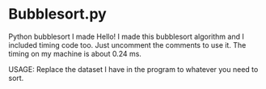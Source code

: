 # Bubblesort.py
Python bubblesort I made
Hello! I made this bubblesort algorithm and I included timing code too. Just uncomment the comments to use it. The timing on my machine is about 0.24 ms.

USAGE:
Replace the dataset I have in the program to whatever you need to sort.
